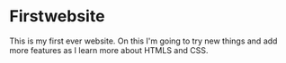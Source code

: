 # Firstwebsite
This is my first ever website. On this I'm going to try new things and add more features as I learn more about HTMLS and CSS. 